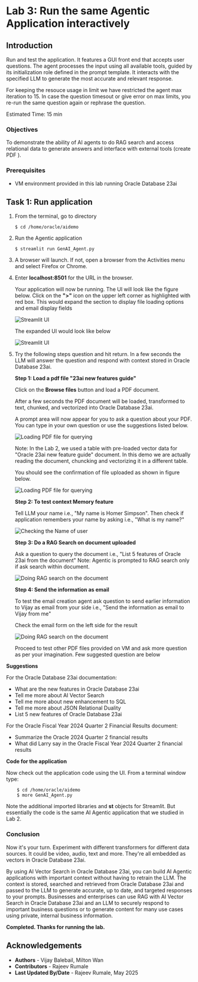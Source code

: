 # Lab 3: Run the same Agentic Application interactively

## Introduction

Run and test the application. It features a GUI front end that accepts user questions. The agent processes the input using all available tools, guided by its initialization role defined in the prompt template. It interacts with the specified LLM to generate the most accurate and relevant response.

For keeping the resouce usage in limit we have restricted the agent max iteration to 15.  In case the question timesout or give error on max limits, you re-run the same question again or rephrase the question.


Estimated Time: 15 min

### Objectives

To demonstrate the ability of AI agents to do RAG search and access relational data to generate answers and interface with external tools (create PDF ).

### Prerequisites

* VM environment provided in this lab running Oracle Database 23ai


## Task 1: Run application

1.  From the terminal, go to directory 

    ```
    $ cd /home/oracle/aidemo
    ```

2.  Run the Agentic application

    ```
    $ streamlit run GenAI_Agent.py
    ```

3. A browser will launch. If not, open a browser from the Activities menu and select Firefox or Chrome.

4. Enter **localhost:8501** for the URL in the browser.
   
    Your application will now be running.  The UI will look like the figure below.  Click on the **">"** icon on the upper left corner as highlighted with red box.  This would expand the section to display file loading options and email display fields

    ![Streamlit UI](images/opening_screen_collapsed.png)

    The expanded UI would look like below

    ![Streamlit UI](images/opening_screen_expanded.png)

5. Try the following steps question and hit return. In a few seconds the LLM will answer the question and respond with context stored in Oracle Database 23ai.

    **Step 1: Load a pdf file "23ai new features guide"**

    Click on the **Browse files** button and load a PDF document.

    After a few seconds the PDF document will be loaded, transformed to text, chunked, and vectorized into Oracle Database 23ai.
    
   
    A prompt area will now appear for you to ask a question about your PDF.  You can type in your own question or use the suggestions listed below. 

    ![Loading PDF file for querying](images/load_pdf_file.png)

    Note: In the Lab 2, we used a table with pre-loaded vector data for "Oracle 23ai new feature guide" document. In this demo we are actually reading the document, chuncking and vectorizing it in a different table.

    You should see the confirmation of file uploaded as shown in figure below.

    ![Loading PDF file for querying](images/load_pdf_file_confirmation.png)

    
    **Step 2: To test context Memory feature**
    
    Tell LLM your name i.e., "My name is Homer Simpson".  Then check if application remembers your name by asking i.e., "What is my name?"       

    ![Checking the Name of user](images/checking_name_from_context.png)

    **Step 3: Do a RAG Search on document uploaded** 

    Ask a question to query the document i.e.,  "List 5 features of Oracle 23ai from the document"
    Note: Agentic is prompted to RAG search only if ask search within document.

    ![Doing RAG search on the document](images/listing_5_new_features.png)

    **Step 4: Send the information as email**
    
    To test the email creation agent  ask question to send earlier information to Vijay as email from your side i.e.,  "Send the information as email to Vijay from me"

    Check the email form on the left side for the result 
    
    ![Doing RAG search on the document](images/send_information_as_email.png)
    
    Proceed to test other PDF files provided on VM and ask more question as per your imagination. Few suggested question are below


**Suggestions**

For the Oracle Database 23ai documentation:
- What are the new features in Oracle Database 23ai
- Tell me more about AI Vector Search
- Tell me more about new enhancement to SQL
- Tell me more about JSON Relational Duality
- List 5 new features of Oracle Database 23ai

For the Oracle Fiscal Year 2024 Quarter 2 Financial Results document:
- Summarize the Oracle 2024 Quarter 2 financial results
- What did Larry say in the Oracle Fiscal Year 2024 Quarter 2 financial results

**Code for the application**

Now check out the application code using the UI. From a terminal window type:


```
    $ cd /home/oracle/aidemo
    $ more GenAI_Agent.py
```

Note the additional imported libraries and **st** objects for Streamlit.
But essentially the code is the same AI Agentic application that we studied in Lab 2.

### Conclusion

Now it's your turn.  Experiment with different transformers for different data sources.  It could be video, audio, text and more.  They're all embedded as vectors in Oracle Database 23ai.

By using AI Vector Search in Oracle Database 23ai, you can build AI Agentic applications with important context without having to retrain the LLM.  The context is stored, searched and retrieved from Oracle Database 23ai and passed to the LLM to generate accurate, up to date, and targeted responses to your prompts.  Businesses and enterprises can use RAG with AI Vector Search in Oracle Database 23ai and an LLM to securely respond to important business questions or to generate content for many use cases using private, internal business information.


**Completed. Thanks for running the lab.**

## Acknowledgements
* **Authors** - Vijay Balebail, Milton Wan 
* **Contributors** - Rajeev Rumale
* **Last Updated By/Date** -  Rajeev Rumale, May 2025
